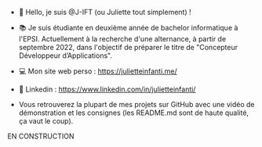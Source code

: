 - 👋 Hello, je suis @J-IFT (ou Juliette tout simplement) !

- 📚 Je suis étudiante en deuxième année de bachelor informatique à l'EPSI. Actuellement à la recherche d'une alternance, à partir de septembre 2022, dans l'objectif de préparer le titre de "Concepteur Développeur d’Applications".

- 💻 Mon site web perso : https://julietteinfanti.me/

- 📎 Linkedin : https://www.linkedin.com/in/julietteinfanti/

- Vous retrouverez la plupart de mes projets sur GitHub avec une vidéo de démonstration et les consignes (les README.md sont de haute qualité, ça vaut le coup).

EN CONSTRUCTION 
